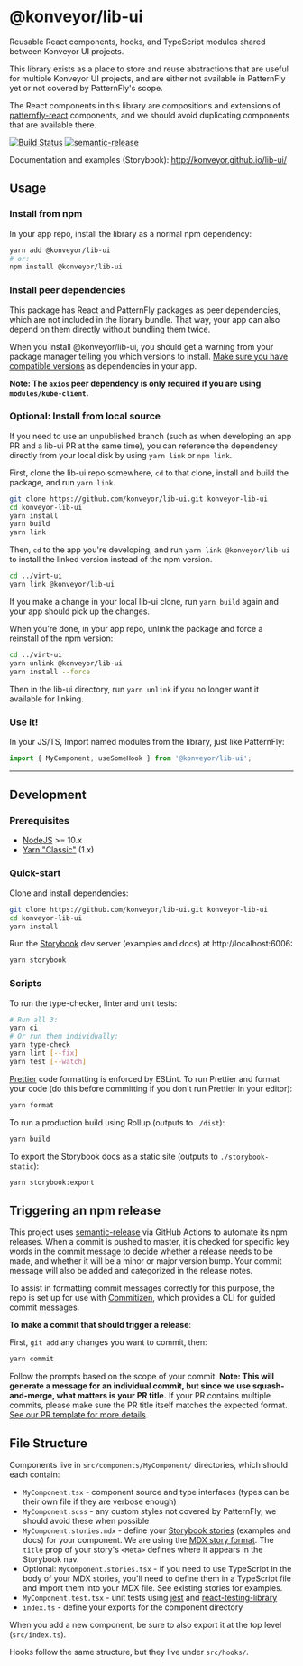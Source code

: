 # @konveyor/lib-ui

Reusable React components, hooks, and TypeScript modules shared between Konveyor UI projects.

This library exists as a place to store and reuse abstractions that are useful for multiple Konveyor UI projects, and are either not available in PatternFly yet or not covered by PatternFly's scope.

The React components in this library are compositions and extensions of [patternfly-react](https://github.com/patternfly/patternfly-react) components, and we should avoid duplicating components that are available there.

[![Build Status](https://travis-ci.com/konveyor/lib-ui.svg?branch=master)](https://travis-ci.com/konveyor/lib-ui)
[![semantic-release](https://img.shields.io/badge/%20%20%F0%9F%93%A6%F0%9F%9A%80-semantic--release-e10079.svg)](https://github.com/semantic-release/semantic-release)

Documentation and examples (Storybook): http://konveyor.github.io/lib-ui/

## Usage

### Install from npm

In your app repo, install the library as a normal npm dependency:

```sh
yarn add @konveyor/lib-ui
# or:
npm install @konveyor/lib-ui
```

### Install peer dependencies

This package has React and PatternFly packages as peer dependencies, which are not included in the library bundle. That way, your app can also depend on them directly without bundling them twice.

When you install @konveyor/lib-ui, you should get a warning from your package manager telling you which versions to install. [Make sure you have compatible versions](https://github.com/konveyor/lib-ui/blob/master/package.json#L30) as dependencies in your app.

**Note: The `axios` peer dependency is only required if you are using `modules/kube-client`.**

### Optional: Install from local source

If you need to use an unpublished branch (such as when developing an app PR and a lib-ui PR at the same time), you can reference the dependency directly from your local disk by using `yarn link` or `npm link`.

First, clone the lib-ui repo somewhere, `cd` to that clone, install and build the package, and run `yarn link`.

```sh
git clone https://github.com/konveyor/lib-ui.git konveyor-lib-ui
cd konveyor-lib-ui
yarn install
yarn build
yarn link
```

Then, `cd` to the app you're developing, and run `yarn link @konveyor/lib-ui` to install the linked version instead of the npm version.

```sh
cd ../virt-ui
yarn link @konveyor/lib-ui
```

If you make a change in your local lib-ui clone, run `yarn build` again and your app should pick up the changes.

When you're done, in your app repo, unlink the package and force a reinstall of the npm version:

```sh
cd ../virt-ui
yarn unlink @konveyor/lib-ui
yarn install --force
```

Then in the lib-ui directory, run `yarn unlink` if you no longer want it available for linking.

### Use it!

In your JS/TS, Import named modules from the library, just like PatternFly:

```js
import { MyComponent, useSomeHook } from '@konveyor/lib-ui';
```

---

## Development

### Prerequisites

- [NodeJS](https://nodejs.org/en/) >= 10.x
- [Yarn "Classic"](https://classic.yarnpkg.com/lang/en/) (1.x)

### Quick-start

Clone and install dependencies:

```sh
git clone https://github.com/konveyor/lib-ui.git konveyor-lib-ui
cd konveyor-lib-ui
yarn install
```

Run the [Storybook](https://storybook.js.org/) dev server (examples and docs) at http://localhost:6006:

```sh
yarn storybook
```

### Scripts

To run the type-checker, linter and unit tests:

```sh
# Run all 3:
yarn ci
# Or run them individually:
yarn type-check
yarn lint [--fix]
yarn test [--watch]
```

[Prettier](https://prettier.io/) code formatting is enforced by ESLint. To run Prettier and format your code (do this before committing if you don't run Prettier in your editor):

```sh
yarn format
```

To run a production build using Rollup (outputs to `./dist`):

```sh
yarn build
```

To export the Storybook docs as a static site (outputs to `./storybook-static`):

```sh
yarn storybook:export
```

## Triggering an npm release

This project uses [semantic-release](https://github.com/semantic-release/semantic-release) via GitHub Actions to automate its npm releases. When a commit is pushed to master, it is checked for specific key words in the commit message to decide whether a release needs to be made, and whether it will be a minor or major version bump. Your commit message will also be added and categorized in the release notes.

To assist in formatting commit messages correctly for this purpose, the repo is set up for use with [Commitizen](http://commitizen.github.io/cz-cli/), which provides a CLI for guided commit messages.

**To make a commit that should trigger a release**:

First, `git add` any changes you want to commit, then:

```sh
yarn commit
```

Follow the prompts based on the scope of your commit. **Note: This will generate a message for an individual commit, but since we use squash-and-merge, what matters is your PR title.** If your PR contains multiple commits, please make sure the PR title itself matches the expected format. [See our PR template for more details](https://github.com/konveyor/lib-ui/blob/master/.github/pull_request_template.md).

## File Structure

Components live in `src/components/MyComponent/` directories, which should each contain:

- `MyComponent.tsx` - component source and type interfaces (types can be their own file if they are verbose enough)
- `MyComponent.scss` - any custom styles not covered by PatternFly, we should avoid these when possible
- `MyComponent.stories.mdx` - define your [Storybook stories](https://storybook.js.org/docs/react/get-started/whats-a-story) (examples and docs) for your component. We are using the [MDX story format](https://storybook.js.org/docs/react/writing-docs/mdx). The `title` prop of your story's `<Meta>` defines where it appears in the Storybook nav.
- Optional: `MyComponent.stories.tsx` - if you need to use TypeScript in the body of your MDX stories, you'll need to define them in a TypeScript file and import them into your MDX file. See existing stories for examples.
- `MyComponent.test.tsx` - unit tests using [jest](https://jestjs.io/) and [react-testing-library](https://testing-library.com/docs/react-testing-library/intro)
- `index.ts` - define your exports for the component directory

When you add a new component, be sure to also export it at the top level (`src/index.ts`).

Hooks follow the same structure, but they live under `src/hooks/`.
